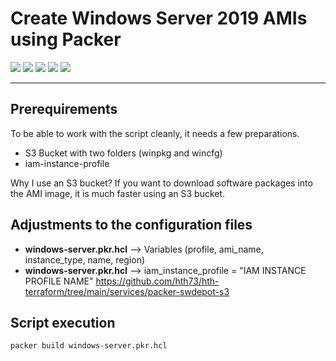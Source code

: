 # Create Windows Server 2019 AMIs using Packer

<img src="https://img.shields.io/badge/-Windows%20Server%202019-5E5E5E?logo=windows&logoColor=white&style=flat" /> <img src="https://img.shields.io/badge/-Packer-02A8EF?logo=packer&logoColor=white&style=flat" /> <img src="https://img.shields.io/badge/-AWS%20IAM-232F3E?logo=amazon-aws&logoColor=white&style=flat" /> <img src="https://img.shields.io/badge/-AWS%20S3-232F3E?logo=amazon-aws&logoColor=white&style=flat" /> <img src="https://img.shields.io/badge/-AWS%20EC2-232F3E?logo=amazon-aws&logoColor=white&style=flat" /> 

---
## Prerequirements

To be able to work with the script cleanly, it needs a few preparations.
* S3 Bucket with two folders (winpkg and wincfg)
* iam-instance-profile

Why I use an S3 bucket? If you want to download software packages into the AMI image, it is much faster using an S3 bucket.

## Adjustments to the configuration files

* **windows-server.pkr.hcl** --> Variables (profile, ami_name, instance_type, name, region)
* **windows-server.pkr.hcl** --> iam_instance_profile = "IAM INSTANCE PROFILE NAME" https://github.com/hth73/hth-terraform/tree/main/services/packer-swdepot-s3

## Script execution

```bash
packer build windows-server.pkr.hcl
```